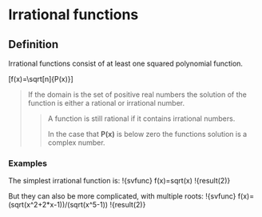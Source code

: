 # Irrational functions
## Definition
Irrational functions consist of at least one squared polynomial function.

\[f(x)=\sqrt[n]{P(x)}\]

> If the domain is the set of positive real numbers the solution of the function is either a rational or irrational number.
>> A function is still rational if it contains irrational numbers.
>> 
>> In the case that **P(x)** is below zero the functions solution is a complex number. 

### Examples

The simplest irrational function is:
!{svfunc} f(x)=sqrt(x) !{result(2)}

But they can also be more complicated, with multiple roots:
!{svfunc} f(x)=(sqrt(x^2+2*x-1))/(sqrt(x^5-1)) !{result(2)}